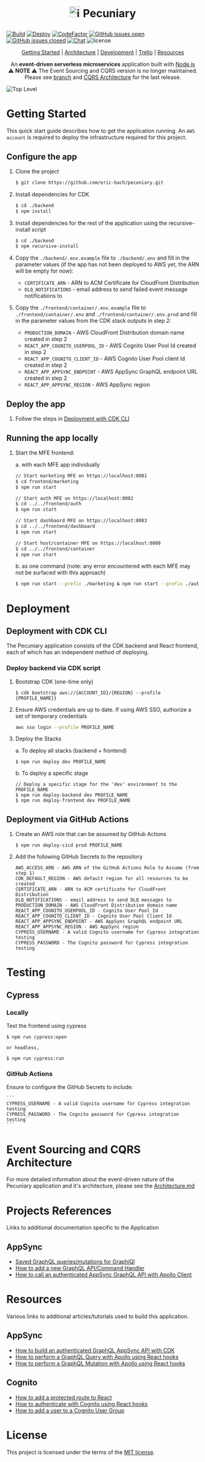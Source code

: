 <h1 align="center">
  <p align="center">
    <img src="diagrams/icon.png" height="28" width="28" alt="icon">
    Pecuniary
  </p>
</h1>

[![Build](https://github.com/eric-bach/pecuniary/actions/workflows/test.yml/badge.svg)](https://github.com/eric-bach/pecuniary/actions/workflows/test.yml)
[![Deploy](https://github.com/eric-bach/pecuniary/actions/workflows/deploy.yml/badge.svg)](https://github.com/eric-bach/pecuniary/actions/workflows/deploy.yml)
[![CodeFactor](https://www.codefactor.io/repository/github/eric-bach/pecuniary/badge)](https://www.codefactor.io/repository/github/eric-bach/pecuniary)
[![GitHub issues open](https://img.shields.io/github/issues/eric-bach/pecuniary.svg?maxAge=2592000)](https://github.com/eric-bach/pecuniary/issues?q=is%3Aopen+is%3Aissue) [![GitHub issues closed](https://img.shields.io/github/issues-closed-raw/eric-bach/pecuniary.svg?maxAge=2592000)](https://github.com/eric-bach/pecuniary/issues?q=is%3Aissue+is%3Aclosed)
[![Chat](https://img.shields.io/gitter/room/pecuniary/community)](https://gitter.im/pecuniary/community) ![license](https://img.shields.io/badge/license-MIT-blue.svg)

<p align="center">
  <a href="#getting-started">Getting Started</a> |
  <a href="ARCHITECTURE.md">Architecture</a> |
  <a href="#deployment">Development</a> |
  <a href="https://trello.com/b/7lA2gwTs/pecuniary">Trello</a> |
  <a href="#project-resources">Resources</a>
</p>

<p align="center">
  An <strong>event-driven serverless microservices</strong> application built with <a href="https://nodejs.org">Node.js</a>
  <br />
   ⚠️ <strong>NOTE</strong> ⚠️ The Event Sourcing and CQRS version is no longer maintained.  Please see <a href="()https://github.com/eric-bach/pecuniary/tree/cqrs-v1">branch</a> and <a href="()https://github.com/eric-bach/pecuniary/blob/cqrs-v1/ARCHITECTURE.md">CQRS Architecture</a> for the last release.
</p>

![Top Level](diagrams/toplevel.jpg)

# Getting Started

This quick start guide describes how to get the application running. An `AWS account` is required to deploy the infrastructure required for this project.

## Configure the app

1.  Clone the project

    ```bash
    $ git clone https://github.com/eric-bach/pecuniary.git
    ```

2.  Install dependencies for CDK

    ```bash
    $ cd ./backend
    $ npm install
    ```

3.  Install dependencies for the rest of the application using the recursive-install script

    ```bash
    $ cd ./backend
    $ npm recursive-install
    ```

4.  Copy the `./backend/.env.example` file to `./backend/.env` and fill in the parameter values (if the app has not been deployed to AWS yet, the ARN will be empty for now):

    - `CERTIFICATE_ARN` - ARN to ACM Certificate for CloudFront Distribution
    - `DLQ_NOTIFICATIONS` - email address to send failed event message notifications to

5.  Copy the `./frontend/container/.env.example` file to `./frontend/container/.env` and `./frontend/container/.env.prod` and fill in the parameter values from the CDK stack outputs in step 2:

    - `PRODUCTION_DOMAIN` - AWS CloudFront Distribution domain name created in step 2
    - `REACT_APP_COGNITO_USERPOOL_ID` - AWS Cognito User Pool Id created in step 2
    - `REACT_APP_COGNITO_CLIENT_ID` - AWS Cognito User Pool client Id created in step 2
    - `REACT_APP_APPSYNC_ENDPOINT` - AWS AppSync GraphQL endpoint URL created in step 2
    - `REACT_APP_APPSYNC_REGION` - AWS AppSync region

## Deploy the app

1.  Follow the steps in [Deployment with CDK CLI](#deployment-with-cdk-cli)

## Running the app locally

1.  Start the MFE frontend:

    a. with each MFE app individually

    ```bash
    // Start marketing MFE on https://localhost:8081
    $ cd frontend/marketing
    $ npm run start

    // Start auth MFE on https://localhost:8082
    $ cd ../../frontend/auth
    $ npm run start

    // Start dashbaord MFE on https://localhost:8083
    $ cd ../../frontend/dashboard
    $ npm run start

    // Start host/container MFE on https://localhost:8080
    $ cd ../../frontend/container
    $ npm run start
    ```

    b. as one command (note: any error encountered with each MFE may not be surfaced with this approach)

    ```bash
    $ npm run start --prefix ./marketing & npm run start --prefix ./auth & npm run start --prefix ./dashboard & npm run start --prefix ./container
    ```

# Deployment

## Deployment with CDK CLI

The Pecuniary application consists of the CDK backend and React frontend, each of which has an independent method of deploying.

### Deploy backend via CDK script

1. Bootstrap CDK (one-time only)

   ```
   $ cdk bootstrap aws://{ACCOUNT_ID}/{REGION} --profile {PROFILE_NAME}}
   ```

2. Ensure AWS credentials are up to date. If using AWS SSO, authorize a set of temporary credentials

   ```bash
   aws sso login --profile PROFILE_NAME
   ```

3. Deploy the Stacks

   a. To deploy all stacks (backend + frontend)

   ```
   $ npm run deploy dev PROFILE_NAME
   ```

   b. To deploy a specific stage

   ```
   // Deploy a specific stage for the 'dev' environment to the PROFILE_NAME
   $ npm run deploy-backend dev PROFILE_NAME
   $ npm run deploy-frontend dev PROFILE_NAME
   ```

## Deployment via GitHub Actions

1. Create an AWS role that can be assumed by GitHub Actions

   ```
   $ npm run deploy-cicd prod PROFILE_NAME
   ```

2. Add the following GitHub Secrets to the repository

   ```
   AWS_ACCESS_ARN - AWS ARN of the GitHub Actions Role to Assume (from step 1)
   CDK_DEFAULT_REGION - AWS default region for all resources to be created
   CERTIFICATE_ARN - ARN to ACM certificate for CloudFront Distribution
   DLQ_NOTIFICATIONS - email address to send DLQ messages to
   PRODUCTION_DOMAIN - AWS CloudFront Distribution domain name
   REACT_APP_COGNITO_USERPOOL_ID - Cognito User Pool Id
   REACT_APP_COGNITO_CLIENT_ID - Cognito User Pool Client Id
   REACT_APP_APPSYNC_ENDPOINT - AWS AppSync GraphQL endpoint URL
   REACT_APP_APPSYNC_REGION - AWS AppSync region
   CYPRESS_USERNAME - A valid Cognito username for Cypress integration testing
   CYPRESS_PASSWORD - The Cognito password for Cypress integration testing
   ```

# Testing

## Cypress

### Locally

Test the frontend using cypress

```
$ npm run cypress:open

or headless,

$ npm run cypress:run
```

### GitHub Actions

Ensure to configure the GitHub Secrets to include:

    ```
    CYPRESS_USERNAME - A valid Cognito username for Cypress integration testing
    CYPRESS_PASSWORD - The Cognito password for Cypress integration testing
    ```

# Event Sourcing and CQRS Architecture

For more detailed information about the event-driven nature of the Pecuniary application and it's architecture, please see the [Architecture.md](ARCHITECTURE.md)

# Projects References

Links to additional documentation specific to the Application

## AppSync

- [Saved GraphQL queries/mutations for GraphiQl](docs/GraphQL.md)
- [How to add a new GraphQL API/Command Handler](docs/CommandHandler.md)
- [How to call an authenticated AppSync GraphQL API with Apollo Client](docs/ApolloClient.md)

# Resources

Various links to additional articles/tutorials used to build this application.

## AppSync

- [How to build an authenticated GraphQL AppSync API with CDK](https://github.com/dabit3/build-an-authenticated-api-with-cdk)
- [How to perform a GraphQL Query with Apollo using React hooks](https://www.yannisspyrou.com/querying-app-sync-using-react-hooks)
- [How to perform a GraphQL Mutation with Apollo using React hooks](https://www.qualityology.com/tech/connect-to-existing-aws-appsync-api-from-a-react-application/)

## Cognito

- [How to add a protected route to React](https://dev.to/olumidesamuel_/implementing-protected-route-and-authentication-in-react-js-3cl4)
- [How to authenticate with Cognito using React hooks](https://github.com/DevAscend/YT-AWS-Cognito-React-Tutorials)
- [How to add a user to a Cognito User Group](https://bobbyhadz.com/blog/aws-cognito-add-user-to-group)

# License

This project is licensed under the terms of the [MIT license](/LICENSE).
